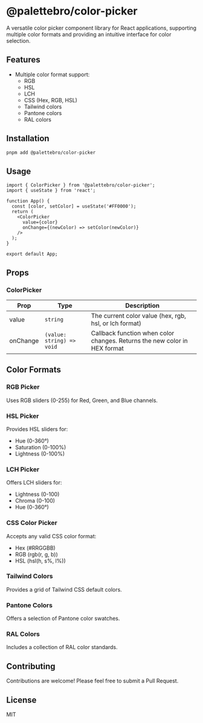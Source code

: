 # @palettebro/color-picker

A versatile color picker component library for React applications, supporting multiple color formats and providing an intuitive interface for color selection.

## Features

- Multiple color format support:
  - RGB
  - HSL
  - LCH
  - CSS (Hex, RGB, HSL)
  - Tailwind colors
  - Pantone colors
  - RAL colors

## Installation

```bash
pnpm add @palettebro/color-picker
```

## Usage

```tsx
import { ColorPicker } from '@palettebro/color-picker';
import { useState } from 'react';

function App() {
  const [color, setColor] = useState('#FF0000');
  return (
    <ColorPicker
      value={color}
      onChange={(newColor) => setColor(newColor)}
    />
  );
}

export default App;
```


## Props

### ColorPicker

| Prop | Type | Description |
|------|------|-------------|
| value | `string` | The current color value (hex, rgb, hsl, or lch format) |
| onChange | `(value: string) => void` | Callback function when color changes. Returns the new color in HEX format |

## Color Formats

### RGB Picker
Uses RGB sliders (0-255) for Red, Green, and Blue channels.

### HSL Picker
Provides HSL sliders for:
- Hue (0-360°)
- Saturation (0-100%)
- Lightness (0-100%)

### LCH Picker
Offers LCH sliders for:
- Lightness (0-100)
- Chroma (0-100)
- Hue (0-360°)

### CSS Color Picker
Accepts any valid CSS color format:
- Hex (#RRGGBB)
- RGB (rgb(r, g, b))
- HSL (hsl(h, s%, l%))

### Tailwind Colors
Provides a grid of Tailwind CSS default colors.

### Pantone Colors
Offers a selection of Pantone color swatches.

### RAL Colors
Includes a collection of RAL color standards.

## Contributing

Contributions are welcome! Please feel free to submit a Pull Request.

## License

MIT
